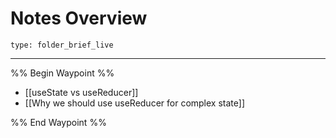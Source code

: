 # Notes Overview
 
```ccard
type: folder_brief_live
```
 
---

%% Begin Waypoint %%
- [[useState vs useReducer]]
- [[Why we should use useReducer for complex state]]

%% End Waypoint %%